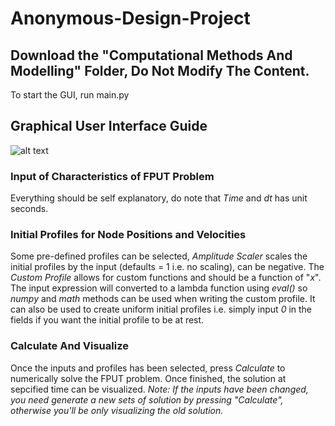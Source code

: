 # Anonymous-Design-Project
## Download the "Computational Methods And Modelling" Folder, Do Not Modify The Content.
To start the GUI, run main.py

## Graphical User Interface Guide 

![alt text](https://github.com/B-Harakat/Anonymous-Design-Project/blob/main/gui.PNG?raw=true)

### Input of Characteristics of FPUT Problem
Everything should be self explanatory, do note that *Time* and *dt* has unit seconds.

### Initial Profiles for Node Positions and Velocities
Some pre-defined profiles can be selected, *Amplitude Scaler* scales the initial profiles by the input (defaults = 1 i.e. no scaling), can be negative. The *Custom Profile* allows for custom functions and should be a function of "*x*". The input expression will converted to a lambda function using *eval()* so *numpy* and *math* methods can be used when writing the custom profile. It can also be used to create uniform initial profiles i.e. simply input *0* in the fields if you want the initial profile to be at rest.

### Calculate And Visualize
Once the inputs and profiles has been selected, press *Calculate* to numerically solve the FPUT problem. Once finished, the solution at sepcified time can be visualized. *Note: If the inputs have been changed, you need generate a new sets of solution by pressing "Calculate", otherwise you'll be only visualizing the old solution.*
